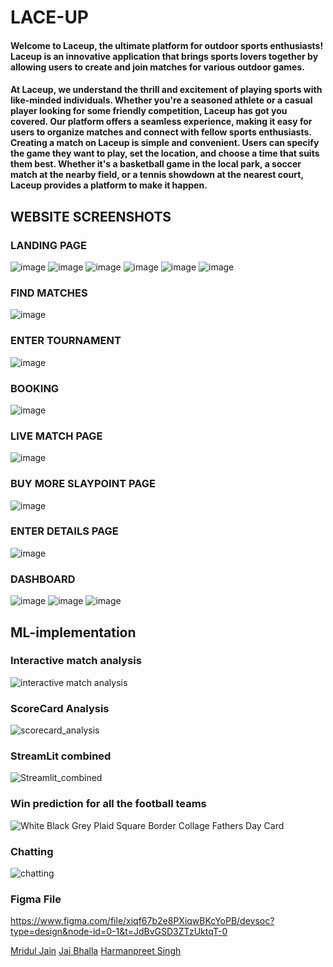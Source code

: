 # LACE-UP
#### Welcome to Laceup, the ultimate platform for outdoor sports enthusiasts! Laceup is an innovative application that brings sports lovers together by allowing users to create and join matches for various outdoor games.
#### At Laceup, we understand the thrill and excitement of playing sports with like-minded individuals. Whether you're a seasoned athlete or a casual player looking for some friendly competition, Laceup has got you covered. Our platform offers a seamless experience, making it easy for users to organize matches and connect with fellow sports enthusiasts. Creating a match on Laceup is simple and convenient. Users can specify the game they want to play, set the location, and choose a time that suits them best. Whether it's a basketball game in the local park, a soccer match at the nearby field, or a tennis showdown at the nearest court, Laceup provides a platform to make it happen.

## WEBSITE SCREENSHOTS
### LANDING PAGE
![image](https://github.com/JaiBhalla03/laceUp_devsocs/assets/101990594/5c7acec0-8e2c-4e2c-8182-ec50529969c6)
![image](https://github.com/JaiBhalla03/laceUp_devsocs/assets/101990594/8954c803-5047-4277-a46b-f5b7d0f123a7)
![image](https://github.com/JaiBhalla03/laceUp_devsocs/assets/101990594/83f52287-851d-46cf-9089-a8a36f4d40b1)
![image](https://github.com/JaiBhalla03/laceUp_devsocs/assets/101990594/f6b97cdf-8764-4723-9ee6-e940696ff703)
![image](https://github.com/JaiBhalla03/laceUp_devsocs/assets/101990594/101d6c80-618f-49c0-ba1a-ee32b067918a)
![image](https://github.com/JaiBhalla03/laceUp_devsocs/assets/101990594/c515e24e-b7e2-44d3-987d-357a9b934f62)

### FIND MATCHES 
![image](https://github.com/JaiBhalla03/laceUp_devsocs/assets/101990594/620f38f7-b3c8-403b-8a15-8a08b3226d7a)

### ENTER TOURNAMENT 
![image](https://github.com/JaiBhalla03/laceUp_devsocs/assets/101990594/4a7f1be4-d09d-45f6-9d20-eaf4f0cea01d)

### BOOKING
![image](https://github.com/JaiBhalla03/laceUp_devsocs/assets/101990594/8232b0f8-8dcb-488c-8f33-3e842b9c7ed3)

### LIVE MATCH PAGE
![image](https://github.com/JaiBhalla03/laceUp_devsocs/assets/101990594/a7821a69-0ea3-4dcf-a81b-2a0477fdfd5d)

### BUY MORE SLAYPOINT PAGE
![image](https://github.com/JaiBhalla03/laceUp_devsocs/assets/101990594/ebce706d-706a-4f69-b917-1b33fdf6a345)

### ENTER DETAILS PAGE 
![image](https://github.com/JaiBhalla03/laceUp_devsocs/assets/101990594/e7381acf-7dd9-408c-8d2a-693bd0878f87)

### DASHBOARD
![image](https://github.com/JaiBhalla03/laceUp_devsocs/assets/101990594/656e44e0-b1ea-4ef1-a8dd-b3826e046b2b)
![image](https://github.com/JaiBhalla03/laceUp_devsocs/assets/101990594/8502e0ba-708e-4b7e-a2b1-797ad7363bb2)
![image](https://github.com/JaiBhalla03/laceUp_devsocs/assets/101990594/7eeca2c1-f33e-42a8-9ec0-f9455e9dc19c)

## ML-implementation 

### Interactive match analysis
![interactive match analysis](https://github.com/JaiBhalla03/laceUp_devsocs/assets/101990594/71eceef0-4acb-4c8a-885c-85ee4fcbd3e7)

### ScoreCard Analysis
![scorecard_analysis](https://github.com/JaiBhalla03/laceUp_devsocs/assets/101990594/dab07728-ff22-47b9-9c29-32c4382d0bf5)

### StreamLit combined
![Streamlit_combined](https://github.com/JaiBhalla03/laceUp_devsocs/assets/101990594/8f3b2d64-d166-451c-928b-f57e8364bfb5)

### Win prediction for all the football teams 
![White Black Grey Plaid Square Border Collage Fathers Day Card](https://github.com/JaiBhalla03/laceUp_devsocs/assets/101990594/080213ec-2db4-4efe-bc03-18300b016539)

### Chatting
![chatting](https://github.com/JaiBhalla03/laceUp_devsocs/assets/101990594/139f807e-7c35-4839-8c9f-218aade6aa04)

### Figma File
https://www.figma.com/file/xiqf67b2e8PXiqwBKcYoPB/devsoc?type=design&node-id=0-1&t=JdBvGSD3ZTzUktqT-0

<a href = "https://github.com/Spinachboul">Mridul Jain</a>
<a href = "https://github.com/JaiBhalla03">Jai Bhalla</a>
<a href = "https://github.com/Harmansenshi13">Harmanpreet Singh</a>

